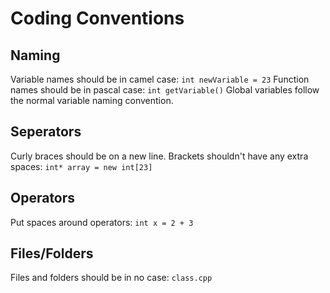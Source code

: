 # Coding Conventions
## Naming
Variable names should be in camel case:
    `int newVariable = 23`
Function names should be in pascal case:
    `int getVariable()`
Global variables follow the normal variable naming convention.
## Seperators
Curly braces should be on a new line.
Brackets shouldn't have any extra spaces:
    `int* array = new int[23]`
## Operators
Put spaces around operators:
  `int x = 2 + 3`
## Files/Folders
Files and folders should be in no case:
    `class.cpp`